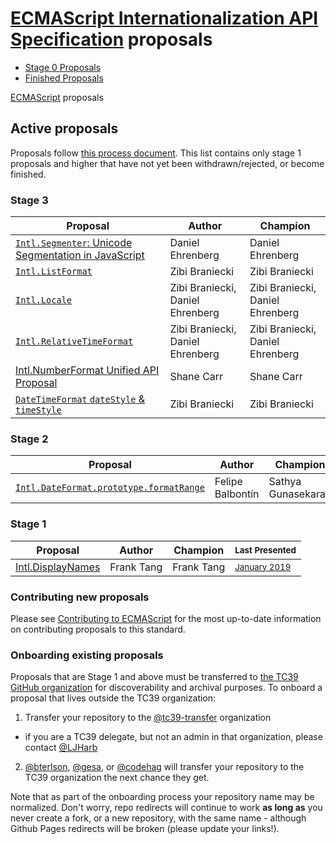 # [ECMAScript Internationalization API Specification](https://github.com/tc39/ecma402) proposals

 - [Stage 0 Proposals](stage-0-proposals.md)
 - [Finished Proposals](finished-proposals.md)

 [ECMAScript](../README.md) proposals

## Active proposals

Proposals follow [this process document](https://tc39.github.io/process-document/).
This list contains only stage 1 proposals and higher that have not yet been withdrawn/rejected, or become finished.

### Stage 3

| Proposal                                                               | Author                           | Champion                         |
| ---------------------------------------------------------------------- | -------------------------------- | -------------------------------- |
| [`Intl.Segmenter`: Unicode Segmentation in JavaScript][intl-segmenter] | Daniel Ehrenberg                 | Daniel Ehrenberg                 |
| [`Intl.ListFormat`][intl.listformat]                                   | Zibi Braniecki                   | Zibi Braniecki                   |
| [`Intl.Locale`][intl.locale]                                           | Zibi Braniecki, Daniel Ehrenberg | Zibi Braniecki, Daniel Ehrenberg |
| [`Intl.RelativeTimeFormat`][intl.relativetimeformat]                   | Zibi Braniecki, Daniel Ehrenberg | Zibi Braniecki, Daniel Ehrenberg |
| [Intl.NumberFormat Unified API Proposal][numberformat]                 | Shane Carr                       | Shane Carr                       |
| [`DateTimeFormat` `dateStyle` & `timeStyle`][datetimeformat]           | Zibi Braniecki                   | Zibi Braniecki                   |

### Stage 2

| Proposal                                                     | Author                           | Champion                         |
| ------------------------------------------------------------ | -------------------------------- | -------------------------------- |
| [`Intl.DateFormat.prototype.formatRange`][formatrange]       | Felipe Balbontín                 | Sathya Gunasekaran       |

### Stage 1

| Proposal                                                     | Author         | Champion       |  <sub>Last Presented</sub>                                        |
| ------------------------------------------------------------ | -------------- | -------------- | ----------------------------------------------------------------- |
| [Intl.DisplayNames][proposal-intl-displaynames]              | Frank Tang     | Frank Tang     | <sub>[January&nbsp;2019][proposal-intl-displaynames-notes]</sub>  |

### Contributing new proposals

Please see [Contributing to ECMAScript](https://github.com/tc39/ecma262/blob/master/CONTRIBUTING.md) for the most up-to-date information on contributing proposals to this standard.

### Onboarding existing proposals

Proposals that are Stage 1 and above must be transferred to [the TC39 GitHub organization](https://github.com/tc39) for discoverability and archival purposes. To onboard a proposal that lives outside the TC39 organization:

1. Transfer your repository to the [@tc39-transfer](http://github.com/tc39-transfer) organization
  - if you are a TC39 delegate, but not an admin in that organization, please contact [@LJHarb](https://github.com/ljharb)
2. [@bterlson](https://github.com/bterlson), [@gesa](https://github.com/gesa), or [@codehag](https://github.com/codehag) will transfer your repository to the TC39 organization the next chance they get.

Note that as part of the onboarding process your repository name may be normalized. Don't worry, repo redirects will continue to work **as long as** you never create a fork, or a new repository, with the same name - although Github Pages redirects will be broken (please update your links!).

[intl-segmenter]: https://github.com/tc39/proposal-intl-segmenter
[intl.listformat]: https://github.com/zbraniecki/proposal-intl-list-format
[intl.relativetimeformat]: https://github.com/tc39/proposal-intl-relative-time
[datetimeformat]: https://github.com/zbraniecki/proposal-ecma402-datetime-style
[intl.locale]: https://github.com/zbraniecki/proposal-intl-locale
[formatrange]: https://github.com/fabalbon/proposal-intl-DateTimeFormat-formatRange
[numberformat]: https://github.com/sffc/proposal-unified-intl-numberformat
[proposal-intl-displaynames]: https://github.com/tc39-transfer/proposal-intl-displaynames
[proposal-intl-displaynames-notes]: https://github.com/tc39-transfer/proposal-intl-displaynames
